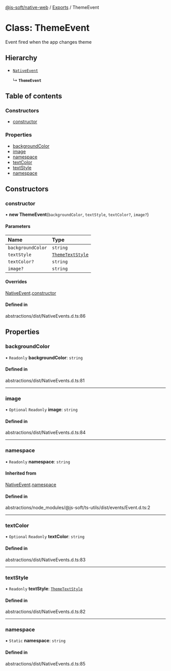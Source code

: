 [@js-soft/native-web](../README.md) / [Exports](../modules.md) / ThemeEvent

# Class: ThemeEvent

Event fired when the app changes theme

## Hierarchy

- [`NativeEvent`](NativeEvent.md)

  ↳ **`ThemeEvent`**

## Table of contents

### Constructors

- [constructor](ThemeEvent.md#constructor)

### Properties

- [backgroundColor](ThemeEvent.md#backgroundcolor)
- [image](ThemeEvent.md#image)
- [namespace](ThemeEvent.md#namespace)
- [textColor](ThemeEvent.md#textcolor)
- [textStyle](ThemeEvent.md#textstyle)
- [namespace](ThemeEvent.md#namespace)

## Constructors

### constructor

• **new ThemeEvent**(`backgroundColor`, `textStyle`, `textColor?`, `image?`)

#### Parameters

| Name | Type |
| :------ | :------ |
| `backgroundColor` | `string` |
| `textStyle` | [`ThemeTextStyle`](../enums/ThemeTextStyle.md) |
| `textColor?` | `string` |
| `image?` | `string` |

#### Overrides

[NativeEvent](NativeEvent.md).[constructor](NativeEvent.md#constructor)

#### Defined in

abstractions/dist/NativeEvents.d.ts:86

## Properties

### backgroundColor

• `Readonly` **backgroundColor**: `string`

#### Defined in

abstractions/dist/NativeEvents.d.ts:81

___

### image

• `Optional` `Readonly` **image**: `string`

#### Defined in

abstractions/dist/NativeEvents.d.ts:84

___

### namespace

• `Readonly` **namespace**: `string`

#### Inherited from

[NativeEvent](NativeEvent.md).[namespace](NativeEvent.md#namespace)

#### Defined in

abstractions/node_modules/@js-soft/ts-utils/dist/events/Event.d.ts:2

___

### textColor

• `Optional` `Readonly` **textColor**: `string`

#### Defined in

abstractions/dist/NativeEvents.d.ts:83

___

### textStyle

• `Readonly` **textStyle**: [`ThemeTextStyle`](../enums/ThemeTextStyle.md)

#### Defined in

abstractions/dist/NativeEvents.d.ts:82

___

### namespace

▪ `Static` **namespace**: `string`

#### Defined in

abstractions/dist/NativeEvents.d.ts:85

